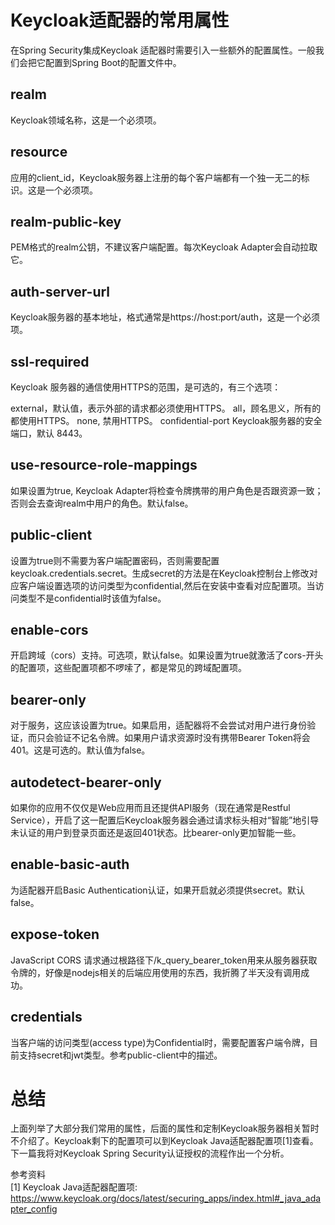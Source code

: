 # Keycloak适配器的常用属性
在Spring Security集成Keycloak 适配器时需要引入一些额外的配置属性。一般我们会把它配置到Spring Boot的配置文件中。

## realm
Keycloak领域名称，这是一个必须项。

## resource
应用的client_id，Keycloak服务器上注册的每个客户端都有一个独一无二的标识。这是一个必须项。

## realm-public-key
PEM格式的realm公钥，不建议客户端配置。每次Keycloak Adapter会自动拉取它。

## auth-server-url
Keycloak服务器的基本地址，格式通常是https://host:port/auth，这是一个必须项。

## ssl-required
Keycloak 服务器的通信使用HTTPS的范围，是可选的，有三个选项：

external，默认值，表示外部的请求都必须使用HTTPS。
all，顾名思义，所有的都使用HTTPS。
none, 禁用HTTPS。
confidential-port
Keycloak服务器的安全端口，默认 8443。

## use-resource-role-mappings
如果设置为true, Keycloak Adapter将检查令牌携带的用户角色是否跟资源一致；否则会去查询realm中用户的角色。默认false。

## public-client
设置为true则不需要为客户端配置密码，否则需要配置keycloak.credentials.secret。生成secret的方法是在Keycloak控制台上修改对应客户端设置选项的访问类型为confidential,然后在安装中查看对应配置项。当访问类型不是confidential时该值为false。

## enable-cors
开启跨域（cors）支持。可选项，默认false。如果设置为true就激活了cors-开头的配置项，这些配置项都不啰嗦了，都是常见的跨域配置项。

## bearer-only
对于服务，这应该设置为true。如果启用，适配器将不会尝试对用户进行身份验证，而只会验证不记名令牌。如果用户请求资源时没有携带Bearer Token将会401。这是可选的。默认值为false。

## autodetect-bearer-only
如果你的应用不仅仅是Web应用而且还提供API服务（现在通常是Restful Service），开启了这一配置后Keycloak服务器会通过请求标头相对“智能”地引导未认证的用户到登录页面还是返回401状态。比bearer-only更加智能一些。

## enable-basic-auth
为适配器开启Basic Authentication认证，如果开启就必须提供secret。默认false。

## expose-token
JavaScript CORS 请求通过根路径下/k_query_bearer_token用来从服务器获取令牌的，好像是nodejs相关的后端应用使用的东西，我折腾了半天没有调用成功。

## credentials
当客户端的访问类型(access type)为Confidential时，需要配置客户端令牌，目前支持secret和jwt类型。参考public-client中的描述。

# 总结
上面列举了大部分我们常用的属性，后面的属性和定制Keycloak服务器相关暂时不介绍了。Keycloak剩下的配置项可以到Keycloak Java适配器配置项[1]查看。下一篇我将对Keycloak Spring Security认证授权的流程作出一个分析。

参考资料  
[1] Keycloak Java适配器配置项: https://www.keycloak.org/docs/latest/securing_apps/index.html#_java_adapter_config
